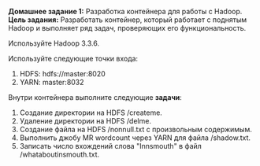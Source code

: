 **Домашнее задание 1:** Разработка контейнера для работы с Hadoop.  
**Цель задания:**
Разработать контейнер, который работает с поднятым Hadoop и выполняет ряд задач, проверяющих его функциональность.

Используйте Hadoop 3.3.6.

Используйте следующие точки входа:

1. HDFS: hdfs://master:8020
2. YARN: master:8032

Внутри контейнера выполните следующие **задачи**:
1. Создание директории на HDFS /createme.
2. Удаление директории на HDFS /delme.
3. Создание файла на HDFS /nonnull.txt с произвольным содержимым.
4. Выполнить джобу MR wordcount через YARN для файла /shadow.txt.
5. Записать число вхождений слова "Innsmouth" в файл /whataboutinsmouth.txt.